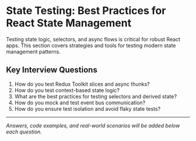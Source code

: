 # State Testing: Best Practices for React State Management

Testing state logic, selectors, and async flows is critical for robust React apps. This section covers strategies and tools for testing modern state management patterns.

## Key Interview Questions

1. How do you test Redux Toolkit slices and async thunks?
2. How do you test context-based state logic?
3. What are the best practices for testing selectors and derived state?
4. How do you mock and test event bus communication?
5. How do you ensure test isolation and avoid flaky state tests?

---

_Answers, code examples, and real-world scenarios will be added below each question._ 